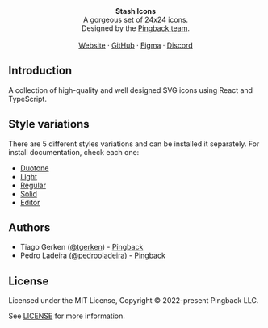 <div align="center"><strong>Stash Icons</strong></div>
<div align="center">A gorgeous set of 24x24 icons.<br />Designed by the <a href="https://pingback.com">Pingback team</a>.</div>
<br />
<div align="center">
<a href="https://icons.stash-ui.com">Website</a> 
<span> · </span>
<a href="https://github.com/stash-ui/icons">GitHub</a> 
<span> · </span>
<a href="https://www.figma.com/file/X5DiJzGRQXCyEfBqocT235/%5BPb%5D-Icons-1.0-%E2%9C%85?node-id=0%3A1">Figma</a>
<span> · </span>
<a href="https://stash-ui.com/discord">Discord</a>
</div>

## Introduction

A collection of high-quality and well designed SVG icons using React and TypeScript.

## Style variations

There are 5 different styles variations and can be installed it separately.
For install documentation, check each one:

- [Duotone](https://github.com/stash-ui/icons/tree/master/packages/duotone)
- [Light](https://github.com/stash-ui/icons/tree/master/packages/light)
- [Regular](https://github.com/stash-ui/icons/tree/master/packages/regular)
- [Solid](https://github.com/stash-ui/icons/tree/master/packages/solid)
- [Editor](https://github.com/stash-ui/icons/tree/master/packages/editor)

## Authors

- Tiago Gerken ([@tgerken](https://twitter.com/tgerken)) - [Pingback](https://pingback.com)
- Pedro Ladeira ([@pedrooladeira](https://twitter.com/pedrooladeira)) - [Pingback](https://pingback.com)

## License

Licensed under the MIT License, Copyright © 2022-present Pingback LLC.

See [LICENSE](./LICENSE) for more information.